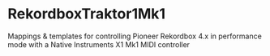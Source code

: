# RekordboxTraktor1Mk1
Mappings &amp; templates for controlling Pioneer Rekordbox 4.x in performance mode with a Native Instruments X1 Mk1 MIDI controller
